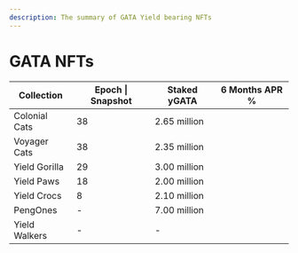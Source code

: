 ```yaml
---
description: The summary of GATA Yield bearing NFTs
---
```


# GATA NFTs



| Collection    | Epoch \| Snapshot | Staked yGATA | 6 Months APR % |
| ------------- | ----------------- | ------------ | -------------- |
| Colonial Cats | 38                | 2.65 million |                |
| Voyager Cats  | 38                | 2.35 million |                |
| Yield Gorilla | 29                | 3.00 million |                |
| Yield Paws    | 18                | 2.00 million |                |
| Yield Crocs   | 8                 | 2.10 million |                |
| PengOnes      | -                 | 7.00 million |                |
| Yield Walkers | -                 | -            |                |
